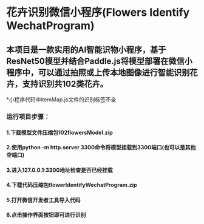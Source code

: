 # 花卉识别微信小程序(Flowers Identify WechatProgram)
## 本项目是一款实用的AI智能识物小程序，基于ResNet50模型并结合Paddle.js将模型部署在微信小程序中，可以通过拍照或上传本地图像进行智能识别花卉，支持识别共102类花卉。
*小程序代码中itemMap.js文件的识别标签不全

### 运行项目步骤：
#### 1.下载模型文件压缩包102flowersModel.zip
#### 2.使用python -m http.server 3300命令将模型挂载到3300端口(也可以是其他空端口)
#### 3.进入127.0.0.1:3300地址检查是否已经挂载
#### 4.下载代码压缩包flowerIdentifyWechatProgram.zip
#### 5.打开微信开发者工具导入代码
#### 6.点击操作界面按钮即可进行识别
